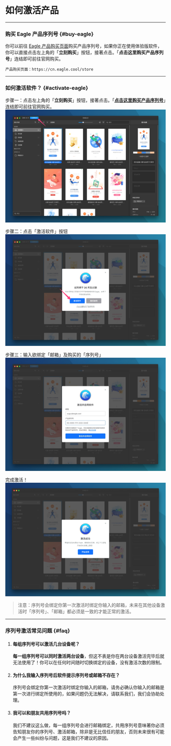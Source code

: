 # 如何激活产品

---

### 购买 Eagle 产品序列号 {#buy-eagle}

你可以前往 [Eagle 产品购买页面](https://cn.eagle.cool/store)购买产品序列号，如果你正在使用体验版软件，你可以直接点击左上角的「**立刻购买**」按钮，接著点击。「**点击这里购买产品序列号**」连结即可前往官网购买。

```
产品购买页面：https://cn.eagle.cool/store
```

---

### 如何激活软件？ {#activate-eagle}

步骤一：点击左上角的「**立刻购买**」按钮，接著点击。「[**点击这里购买产品序列号**](https://cn.eagle.cool/store)」连结即可前往官网购买。![](/assets/activate-step1.png)

步骤二：点击「激活软件」按钮![](/assets/activate-step2.png)

步骤三：输入欲绑定「邮箱」及购买的「序列号」![](/assets/activate-step3.png)

完成激活！![](/assets/activate-finish.png)

> 注意：序列号会绑定你第一次激活时绑定你输入的邮箱，未来在其他设备激活时「序列号」、「邮箱」都必须是一致的才能正常的激活。

---

### 序列号激活常见问题 {#faq}

1. #### 每组序列号可以激活几台设备呢？

   **每一组序列号可以同时激活两台设备**，但这不表是你在两台设备激活完毕后就无法使用了！你可以在任何时间随时切换绑定的设备，没有激活次数的限制。

2. #### 为什么我输入序列号后软件提示序列号或邮箱不存在？

   序列号会绑定你第一次激活时绑定你输入的邮箱，请务必确认你输入的邮箱是第一次进行绑定所使用的，如果问题仍无法解决，请联系我们，我们会协助处理。

3. #### 我可以和朋友共用序列号吗？

   我们不建议这么做，每一组序列号会进行邮箱绑定，共用序列号意味著你必须告知朋友你的序列号、激活邮箱，除非是无比信任的朋友，否则未来很有可能会产生一些纠纷与问题，这是我们不建议的原因。



